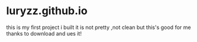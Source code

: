 # luryzz.github.io
this is my first project i built
it is not pretty ,not clean but this's good for me 
thanks to download and ues it!
